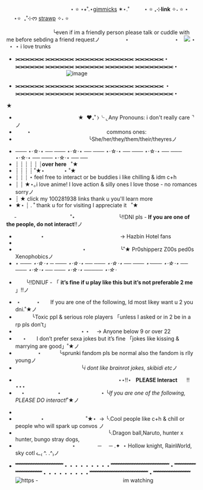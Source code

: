 ‎ ‎ ‎ ‎ ‎ ‎ ‎  ‎ ‎ ‎ ‎ ‎ ‎ ‎ ‎ ‎ ‎ ‎ ‎ ‎  ‎ ‎ ‎ ‎ ‎ ‎ ‎ ‎ ‎ ‎ ‎ ‎ ‎  ‎ ‎ ‎ ‎‎ ‎ ‎ ‎ ‎ ‎‎  ‎ ⋆‎   ⭐ ‎⋆⭒˚.⋆[gimmicks](https://plart.straw.page) ‎✶⋆.˚ ‎ ‎ ‎ ‎ ‎‎ ‎ ‎ ‎ ‎ ⋆‎   ⭐    ₊⊹**link** ✧˖ ⭐‎ ⋆‎
 ‎ ‎  ‎ ‎  ‎ ‎  ‎ ‎  ‎ ‎  ‎ ⋆‎⭐ ‎  ₊˚⊹ᰔ‎  ‎[strawp](https://pzm.straw.page) ✧˖  ⭐ 

   ‎ ‎ ‎ ‎ ‎ ‎ ‎‎ ‎‎ ‎ ‎ ‎ ‎ ‎ ‎ ‎  ‎ ‎ ‎ ‎ ‎ ‎ ‎ ‎ ‎ ‎ ‎ ‎ ‎‎ ‎ ‎ ‎ ‎╰even if im a friendly person please talk or cuddle with me before sebding a friend requestノ ‎ ‎ ‎ ‎ ‎ ‎ ‎ ‎ ‎ ‎ ‎ ‎ ‎ ‎ ‎ ‎ ‎  ‎ ‎ ‎ ‎ ‎ ‎ ‎ ‎ ‎ ‎  ‎ ‎ ‎ ‎ ‎ ‎ ‎ ‎ ‎ ‎ ‎ ‎ ‎ ‎ ‎ ‎ ‎ ‎ ‎‎ ‎ ‎ ‎ ‎ ‎ ‎ ‎ ‎ ‎ ‎ ‎‎ ‎ ‎‎ ‎ ‎ ‎ ‎ ‎‎ ‎ ‎‎ ‎ ‎ ‎ ‎ ‎ ‎‎ ‎ ‎ ‎‎ ‎ ‎ ‎‎ ‎ ‎ ‎ ‎ ‎ ‎‎ ‎ ‎ ‎ ‎ ‎ ‎‎ ‎ ‎ ‎ ‎ ‎ ‎‎ ‎ ‎ ‎ ‎ ⋆‎ ‎‎ ‎ ‎ ‎ ‎ ‎ ‎‎ ‎ ‎ ‎ ‎ ‎ ‎‎ ‎ ‎ ‎ ‎ ‎ ‎  ‎‎ ‎ ‎ ‎ ‎ ‎ ‎‎ ‎ ‎ ‎ ‎ ⋆‎‎ ‎‎ ‎ ‎‎ ![](https://komarev.com/ghpvc/?username=your-PlazmaBall-z&color=yellow)‎ ‎ ‎ ‎ ⋆‎ ‎‎ ‎ ‎ ⋆‎ ‎‎  ⋆
 i love trunks
- **⫘⫘⫘⫘⫘⫘ ⫘⫘⫘⫘⫘⫘ ⫘⫘⫘⫘⫘⫘ ⫘⫘⫘⫘⫘⫘ ⫘⫘⫘⫘⫘⫘・⫘⫘⫘⫘⫘⫘ ⫘⫘⫘⫘⫘⫘ ⫘⫘⫘⫘⫘⫘ ⫘⫘⫘⫘⫘⫘ ⫘⫘⫘⫘⫘⫘⫘⫘・**
‎ ‎‎ ‎‎ ‎‎ ‎‎ ‎‎ ‎‎ ‎‎ ‎‎ ‎‎ ‎‎ ‎‎ ‎‎ ‎‎ ‎‎ ‎‎ ‎‎ ‎‎ ‎‎ ‎‎‎ ‎ ‎ ‎ ‎ ‎ ‎ ‎ ‎‎ ‎ ‎ ‎ ‎ ‎ ‎ ‎ ‎‎ ‎‎ ‎ ‎ ‎ ‎ ‎ ‎ ‎ ‎ ‎ ‎ ‎  ‎ ‎ ‎ ‎ ‎ ‎ ‎ ![image](https://github.com/user-attachments/assets/22286d7a-cfe2-49be-938a-1aa155e23626)

- **⫘⫘⫘⫘⫘⫘ ⫘⫘⫘⫘⫘⫘ ⫘⫘⫘⫘⫘⫘ ⫘⫘⫘⫘⫘⫘ ⫘⫘⫘⫘⫘⫘ ・⫘⫘⫘⫘⫘⫘ ⫘⫘⫘⫘⫘⫘ ⫘⫘⫘⫘⫘⫘ ⫘⫘⫘⫘⫘⫘ ⫘⫘⫘⫘⫘⫘⫘⫘・**

★
- ‎ ‎ ‎ ‎ ‎ ‎ ‎‎ ‎ ‎ ‎ ‎ ‎ ‎ ‎ ‎ ‎ ‎ ‎ ‎ ‎ ‎ ‎ ‎ ‎ ‎ ‎ ‎ ‎ ‎ ‎ ‎ ‎ ‎ ‎ ‎ ‎ ‎ ‎ ‎ ‎ ‎ ‎  ‎‎★ ‎  ‎♥︎₊˚ ⧽╰ ⌞Any Pronouns: i don't really care ⌝ノ
- ‎ ‎ ‎ ‎ ‎ ‎ ‎ ‎ ⋆ ‎ ‎ ‎ ‎ ‎ ‎‎ ‎ ‎‎ ‎ ‎ ‎‎ ‎ ‎ ‎  ‎  ‎ ‎  ‎ ‎ ‎ ‎ ‎ ‎ ‎ ‎ ‎ ‎ ‎ ‎ ‎ ‎ ‎ ‎ ‎ ‎ ‎ ‎ ‎ ‎ ‎ ‎ ‎‎‎ ‎ ‎ ‎ ‎ ‎   ‎ ‎ ‎ c‎ommons ones: 
- ‎ ‎ ‎ ‎ ‎ ‎ ‎ ‎ ‎ ‎ ‎ ‎ ‎ ‎ ‎ ‎ ‎ ‎ ‎ ‎ ‎ ‎ ‎ ‎ ‎ ‎ ‎ ‎ ‎ ‎ ‎ ‎ ‎ ‎ ‎ ‎ ‎ ‎ ‎ ‎ ‎ ‎ ‎ ‎ ‎ ‎ ‎ ‎  ‎‎ ╰She/her/they/them/their/theyresノ

* ─── ⋆⋅☆⋅⋆ ── ─── ⋆⋅☆⋅⋆ ── ─── ⋆⋅☆⋅⋆ ── ─── ⋆⋅☆⋅⋆ ── ─── ⋆⋅☆⋅⋆ ── ─── ⋆⋅☆⋅⋆ ── ──
* ┊ ┊ ┊ ┊ ┊ ┊**over here**  ‎  ‎  ‎˚★
* ┊ ┊ ┊ ┊ ˚★⋆       ‎  ‎  ‎  ‎  ‎  ‎  ‎  ‎  ‎  ‎  ‎  ‎   ⋆ ˚★  ‎ 
* ┊ ┊ ┊ ⋆ feel free to interact or be buddies i like chilling & idm c+h
* ┊ ┊ ★⋆｡i love anime! I love action & silly ones I love those - no romances sorryノ
* ┊ ★ click my 100281938 links thank u you'll learn more
* ★⋆ ┊ . ˚ thank u for for visiting I appreciate it  ‎  ‎ ˚★


⠀⠀-‎ ‎ ‎ ‎ ‎ ‎ ‎ ‎ ‎ ‎ ‎ ‎ ‎ ‎ ‎ ‎ ‎ ‎ ‎ ‎ ‎ ‎ ‎ ‎ ‎ ‎ ‎ ‎ ‎ ‎ ‎ ‎ ‎ ‎ ‎ ‎ ‎˚⋆‎‎   ‎ ‎ ‎ ‎ ‎ ‎ ‎ ‎ ‎ ‎ ‎ ‎ ‎ ‎ ‎ ‎ ‎       ‎   ‎   ‎ ‎  ‎   ‎   ‎   ‎   ‎   ‎   ‎   ‎  ‎ ‎ ‎ ‎ ‎ ‎ ‎ ‎ ‎ ‎ ‎ ‎ ‎ ‎ ‎╰‎‼️DNI pls - **If you are one of the people, do not interact**‼️ノ
*  ‎ ‎ ‎ ‎ ‎ ‎ ‎ ‎ ‎ ‎ ‎ ‎ ‎ ‎ ‎ ‎ ‎ ‎⋆‎ ‎ ‎ ‎ ‎ ‎ ‎ ‎ ‎ ‎ ‎ ‎ ‎ ‎ ‎ ‎ ‎ ‎ ‎ ‎ ‎ ‎ ‎ ‎ ‎ ‎ ‎ ‎ ‎ ‎ ‎ ‎ ‎ ‎ ‎ ‎ ‎ ‎ ‎ ‎ ‎ ‎ ‎ ‎ ‎ ‎ ‎  ‎ ‎ ‎ ‎ ‎ ‎ ‎ ‎ ‎ ‎ ‎ ‎ ‎ ‎ ‎ ‎ ‎ ‎  ‎ ‎ ‎ ‎ ‎ ‎ ‎ ‎  ‎‎  ‎   ‎   ‎   ‎   ‎   ‎   ‎   ‎  ‎ ‎ ‎ ‎ ‎ ‎ ‎ ‎  ‎ ‎ ‎ ‎ ‎  ‎ ‎ ‎‎→ Hazbin Hotel fans 
*  ‎ ‎ ‎ ‎ ‎ ‎ ‎ ‎ ‎ ‎ ‎ ‎ ‎ ‎ ‎ ‎ ‎ ‎ ‎ ‎ ‎ ‎ ‎ ‎ ‎ ‎ ‎ ‎ ‎ ‎ ‎ ‎ ‎ ‎ ‎ ‎ ‎ ‎ ‎ ‎ ‎ ‎ ‎ ‎ ‎ ‎ ‎ ‎ ‎ ‎ ‎ ‎ ‎ ‎ ‎ ‎ ‎  ‎ ‎ ‎ ‎ ‎ ‎ ‎  ‎  ‎   ‎   ‎   ‎   ‎   ‎   ‎   ‎   ‎   ‎   ‎   ‎  ‎ ‎ ‎ ‎ ‎ ‎ ‎ ‎  ‎ 
* ‎ ‎ ‎ ‎  ‎ ‎ ‎ ‎ ‎ ‎ ‎ ‎ ‎ ‎ ‎ ‎ ‎ ‎ ‎ ‎ ‎ ‎ ‎ ‎ ‎ ‎ ‎ ‎ ‎ ‎ ‎ ‎ ‎ ‎ ‎ ‎ ‎ ‎ ‎ ‎ ‎ ‎ ‎ ‎ ‎ ‎⋆ ‎ ‎ ‎ ‎ ‎ ‎ ‎ ‎ ‎ ‎ ‎ ‎ ‎ ‎ ‎ ‎ ‎ ‎ ‎  ‎ ‎ ‎ ‎ ‎ ‎   ‎   ‎   ‎   ‎   ‎   ‎   ‎   ‎  ‎  ‎   ‎   ‎   ‎  ‎ ‎ ‎ ‎ ‎ ‎ ‎ ‎ ‎ ‎ ‎ ‎ ‎ ‎ ‎╰˚★ Pr0shipperz Z00s ped0s Xenophobicsノ 
*  ⋆
*─── ⋆⋅☆⋅⋆ ─ ─── ⋆⋅☆⋅⋆ ── ─── ⋆⋅☆⋅⋆ ── ─── ⋆⋅─── ⋆⋅☆⋅⋆ ── ─── ⋆⋅☆⋅⋆ ── ─── ⋆⋅☆⋅⋆ ───── ⋆⋅☆⋅*
-   ‎ ‎ ‎ ‎ ‎ ‎ ‎‎ ╰‼️DNIUF - 「 **it’s fine if u play like this but it’s not preferable 2 me** 」‼️ノ
* ‎ ⋆ ‎ ‎ ‎ ‎ ‎ ‎ ‎ ‎ ‎ ‎ ⋆  ‎ ‎ ‎ ‎ ‎  ‎ ‎If you are one of the following, Id most likey want u 2 you dni.˚★ノ
* ‎ ‎ ‎ ‎ ‎ ‎ ‎ ‎   ‎ ‎ ‎ ‎╰‎‎Toxic ppl & serious role players 「unless I asked or in 2 be in a rp pls don’t」
* ‎ ‎ ‎ ‎ ‎ ‎ ‎ ‎ ‎ ‎ ‎ ‎ ‎ ‎ ‎ ‎ ‎ ‎ ‎ ‎ ‎ ‎ ‎ ‎ ‎  ‎ ‎ ‎  ‎ ‎ ‎ ‎ ‎‎ ‎‎‎   ‎   ‎ ‎  ‎   ‎   ‎  ‎ ‎  ‎ ‎  ⋆ ⋆ ‎ ‎  ‎ ‎ ‎‎‎‎→ Anyone below 9 or over 22 
* ‎ ‎ ‎ ‎ ‎  ⋆‎ ‎ ‎ ‎ ‎ ‎ ‎   ‎I don’t prefer sexa jokes but it’s fine 「jokes like kissing & marrying are good」˚★ノ
* ‎ ‎ ‎ ‎ ‎‎ ‎ ‎ ‎ ‎‎ ‎ ‎ ‎ ‎‎ ‎ ‎ ⋆ ‎ ‎‎ ‎ ‎ ‎ ‎‎ ‎ ‎ ‎ ‎‎ ‎ ╰sprunki fandom pls be normal also the fandom is rlly youngノ
*  ‎ ‎ ‎ ‎ ‎‎ ‎ ‎ ‎ ‎‎ ‎ ‎ ‎ ‎‎ ‎ ‎ ‎ ‎‎ ‎ ‎ ‎ ‎‎ ‎ ‎ ‎ ‎‎ ‎ ‎ ‎ ‎‎ ‎  ‎   ‎    ‎     ‎   ‎ ‎   ‎  ‎ ‎ ‎ ‎ ‎ ‎ ‎ ‎╰*i dont like brainrot jokes, skibidi etc*ノ

- ‎ ‎ ‎ ‎ ‎ ‎ ‎ ‎ ‎ ‎ ‎ ‎ ‎ ‎ ‎ ‎ ‎ ‎ ‎ ‎ ‎ ‎ ‎ ‎ ‎ ‎ ‎ ‎ ‎ ‎ ‎ ‎ ‎ ‎ ‎ ‎ ‎ ‎ ‎ ‎  ‎ ‎ ‎  ‎ ‎ ‎ ‎ ‎ ‎ ‎ ‎ ‎ ‎ ‎ ‎ ‎  ‎ ‎ ‎ ‎ ‎ ‎ ‎ ‎ ‎ ‎ ‎ ‎ ‎ ‎‎‎ ‎ ‎ ‎ ‎ ‎ ‎ ‎  ‎ ‎ ‎ ‎ ‎ ‎ ‎ ‎‎ ‎   ‎ ⋆⋆‼️⋆ ‎ ‎ **PLEASE Interact**⠀⠀ ‼️⋆⋆⋆
- ‎ ‎ ‎ ‎ ‎⋆ ‎ ‎ ‎ ‎ ‎ ‎ ‎ ‎ ‎ ‎ ‎ ‎ ‎ ‎ ‎ ‎ ‎ ‎   ‎ ‎ ‎ ‎⋆ ‎ ‎ ‎ ‎ ‎ ‎ ‎ ‎ ‎ ‎ ‎ ‎ ‎ ‎ ‎ ‎ ‎ ‎ ‎ ‎ ‎ ‎ ‎ ‎ ‎ ‎ ‎⋆  ‎╰*If you are one of the following, PLEASE DO interact!*˚★ノ
* 
* ‎ ‎ ‎ ‎ ‎ ‎ ‎ ‎ ‎ ‎ ‎ ‎ ‎ ‎ ‎ ‎ ‎ ⋆ ‎ ‎ ‎ ‎ ‎ ‎ ‎ ‎ ‎ ‎ ‎ ‎ ‎ ‎ ‎ ‎ ‎ ‎ ‎ ‎ ‎ ‎ ‎ ‎ ‎ ‎ ‎  ‎‎˚★⋆‎  ‎  ‎→ ╰.Cool people like c+h & chill or people who will spark up convos ノ
* ‎ ‎ ‎ ‎ ‎ ‎ ‎ ‎   ‎ ‎ ‎ ‎ ‎ ‎ ‎ ‎ ‎ ‎ ‎ ‎ ‎ ‎ ‎ ‎ ‎ ‎ ‎ ‎ ‎ ‎ ‎ ‎ ‎ ‎ ‎ ‎ ‎ ‎ ‎ ‎ ‎ ‎ ‎ ‎ ‎ ‎ ‎ ‎ ‎ ‎ ‎ ‎ ‎ ‎ ‎ ‎ ‎ ‎ ‎  ‎ ‎ ‎  ‎╰.Dragon ball,Naruto, hunter x hunter, bungo stray dogs,
* ‎ ‎ ‎ ‎ ‎ ‎ ‎ ‎ ‎ ‎ ‎ ‎ ‎ ‎ ‎ ‎ ‎ ‎ ‎ ‎ ‎ ‎ ‎ ‎ ‎ ‎ ‎ ‎ ‎ ‎ ‎ ‎ ‎ ‎ ‎ ‎ ‎ ‎ ⋆ ‎  ‎ ‎ ‎ ‎ ‎ ‎ ‎   ‎ ‎ ‎ ‎ ‎  ‎ ‎─ ‎ ‎ ‎ ‎ ‎─ .✦  ‎ ⋆ ‎Hollow knight, RainWorld, sky cotl ᓚ₍ ^. .^₎ノ
- **﹌﹌﹌﹌﹌﹌﹌﹌﹌・・・・・・・・・﹌﹌﹌﹌﹌﹌﹌﹌﹌﹌﹌・﹌﹌﹌﹌﹌﹌﹌﹌﹌・・・・・・・・・﹌﹌﹌﹌﹌﹌﹌﹌﹌﹌﹌・﹌﹌﹌﹌﹌﹌﹌**
‎ ‎ ‎ ‎ ‎ ‎ ‎ ‎ ‎‎ ‎ ‎ ‎ ‎ ‎ ‎ ‎ ‎‎ ‎ ‎ ‎ ‎ ‎ ‎ ‎ ‎‎ ‎ ‎ ‎ ‎ ‎ ‎ ‎ ‎‎ ‎ ‎ ‎ ‎ ‎ ‎ ‎ ‎‎ ‎ ‎ ‎ ‎ ‎ ‎ ‎ ‎‎ ‎ ‎ ‎ ‎ ‎ ‎ ‎ ‎‎ ‎ ‎ ‎ ‎ ‎ ‎ ‎ ‎‎ ‎ ‎ ‎ ‎ ‎ ‎  ‎ ‎![https](https://github.com/user-attachments/assets/ccd9c0f8-0910-4248-b9f3-c168b5debdfa)
-‎ ‎ ‎ ‎ ‎ ‎ ‎ ‎ ‎‎ ‎ ‎ ‎ ‎ ‎ ‎ ‎ ‎‎ ‎ ‎ ‎ ‎ ‎ ‎ ‎ ‎‎ ‎ ‎ ‎ ‎ ‎ ‎ ‎ ‎‎ ‎ ‎ ‎ ‎ ‎ ‎ ‎ ‎‎ ‎ ‎ ‎ ‎ ‎ ‎ ‎ ‎‎ ‎ ‎ ‎ ‎ ‎ ‎ ‎ ‎‎ ‎ ‎ ‎ ‎ ‎ ‎ ‎ ‎‎ ‎ ‎ ‎ ‎ ‎ ‎ ‎ ‎ ‎ ‎ ‎ ‎ ‎ ‎ ‎ ‎ ‎ ‎ ‎ ‎ ‎ ‎ ‎‎ ‎ ‎ ‎ ‎ ‎ ‎ ‎ ‎‎ ‎ ‎ ‎ ‎ ‎ ‎ ‎ ‎‎ ‎ ‎ ‎ ‎ ‎ ‎ ‎ ‎‎ ‎ ‎ ‎ ‎ ‎ ‎ ‎ ‎‎ ‎ ‎ ‎ ‎ ‎ ‎ ‎ ‎‎ ‎ ‎ ‎ ‎ ‎ ‎ ‎ ‎‎ ‎ ‎ ‎ ‎ ‎ ‎ ‎ ‎‎ ‎ ‎ ‎ ‎ ‎ ‎ ‎ ‎‎ ‎ ‎ ‎ ‎ ‎ ‎ ‎ ‎‎ ‎ ‎ ‎ ‎ ‎ ‎ ‎ ‎ ‎‎ ‎ ‎ ‎ ‎ ‎ ‎ ‎ ‎‎ ‎ ‎ ‎ ‎ ‎ ‎ ‎ ‎‎‎‎‎im watching
